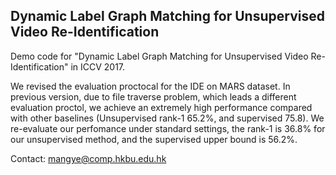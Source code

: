 ## Dynamic Label Graph Matching for Unsupervised Video Re-Identification

Demo code for "Dynamic Label Graph Matching for Unsupervised Video Re-Identification" in ICCV 2017.





We revised the evaluation proctocal for the IDE on MARS dataset. In previous version, due to file traverse problem, which leads a different evaluation proctol, we achieve an extremely high performance compared with other baselines (Unsupervised rank-1 65.2%, and supervised 75.8). We re-evaluate our perfomance under standard settings, the rank-1 is 36.8% for our unsupervised method, and the supervised upper bound is 56.2%.




Contact: mangye@comp.hkbu.edu.hk
